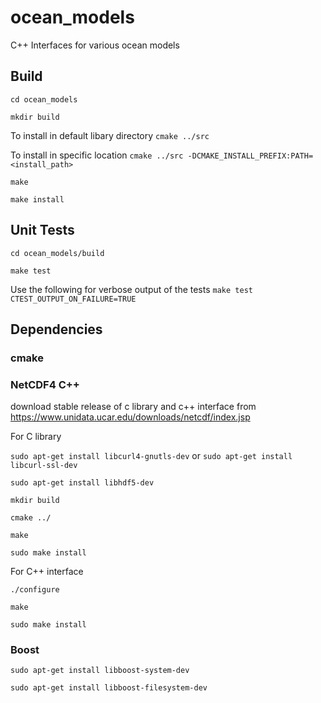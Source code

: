 # ocean_models
C++ Interfaces for various ocean models

## Build

`cd ocean_models`

`mkdir build`

To install in default libary directory
`cmake ../src`

To install in specific location
`cmake ../src -DCMAKE_INSTALL_PREFIX:PATH=<install_path>`

`make`

`make install`

## Unit Tests
`cd ocean_models/build`

`make test`

Use the following for verbose output of the tests
`make test CTEST_OUTPUT_ON_FAILURE=TRUE`

## Dependencies
### cmake
### NetCDF4 C++
download stable release of c library and c++ interface from https://www.unidata.ucar.edu/downloads/netcdf/index.jsp


For C library

`sudo apt-get install libcurl4-gnutls-dev`
or
`sudo apt-get install libcurl-ssl-dev`

`sudo apt-get install libhdf5-dev`

`mkdir build`

`cmake ../`

`make`

`sudo make install`


For C++ interface

`./configure`

`make`

`sudo make install`


### Boost
`sudo apt-get install libboost-system-dev`

`sudo apt-get install libboost-filesystem-dev`
